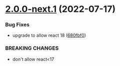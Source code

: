 # [2.0.0-next.1](https://gitlab.com/meesvandongen/kurasu/compare/v1.1.0...v2.0.0-next.1) (2022-07-17)


### Bug Fixes

* upgrade to allow react 18 ([680fbf0](https://gitlab.com/meesvandongen/kurasu/commit/680fbf046c9c9622c8609ad4f305b74caba08d2b))


### BREAKING CHANGES

* don't allow react<17
